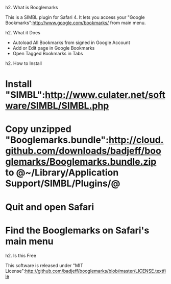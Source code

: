h2. What is Booglemarks

This is a SIMBL plugin for Safari 4. It lets you access your "Google Bookmarks":http://www.google.com/bookmarks/ from main menu.


h2. What it Does

* Autoload All Bookmarks from signed in Google Account
* Add or Edit page in Google Bookmarks
* Open Tagged Bookmarks in Tabs


h2. How to Install

# Install "SIMBL":http://www.culater.net/software/SIMBL/SIMBL.php
# Copy unzipped "Booglemarks.bundle":http://cloud.github.com/downloads/badjeff/booglemarks/Booglemarks.bundle.zip to @~/Library/Application Support/SIMBL/Plugins/@
# Quit and open Safari
# Find the Booglemarks on Safari's main menu


h2. Is this Free

This software is released under "MIT License":http://github.com/badjeff/booglemarks/blob/master/LICENSE.textfile